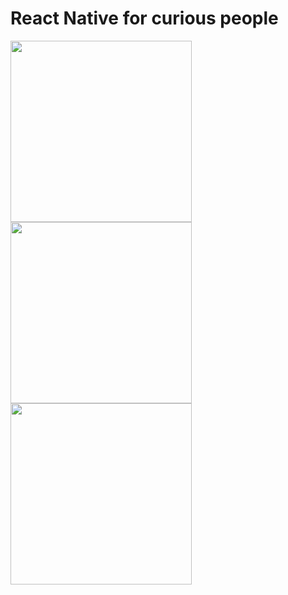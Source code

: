 # React Native for curious people

<a href="https://raw.githubusercontent.com/exponentjs/react-native-for-curious-people/master/ex1.png"><img src="https://raw.githubusercontent.com/exponentjs/react-native-for-curious-people/master/ex1.png" width="290"></a>
<a href="https://raw.githubusercontent.com/exponentjs/react-native-for-curious-people/master/ex2.png"><img src="https://raw.githubusercontent.com/exponentjs/react-native-for-curious-people/master/ex2.png" width="290"></a>
<a href="https://raw.githubusercontent.com/exponentjs/react-native-for-curious-people/master/ex3.png"><img src="https://raw.githubusercontent.com/exponentjs/react-native-for-curious-people/master/ex3.png" width="290"></a>
